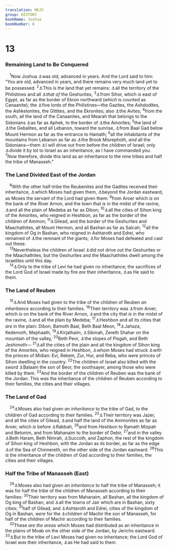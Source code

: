 ```yaml
---
translation: NKJV
group: HISTORY
bookName: Joshua 
bookNumber: 6
---
```


<div class="title"><h1>13</h1><h3>Remaining Land to Be Conquered</h3></div>
<span class="verse gios_13_1"> <sup>1</sup>Now Joshua <a data-toggle="tooltip" data-placement="bottom" title="Josh. 14:10; 23:1, 2">⚓</a>was old, advanced in years. And the Lord said to him: “You are old, advanced in years, and there remains very much land yet to be possessed. </span>
<span class="verse gios_13_2"><sup>2</sup><a data-toggle="tooltip" data-placement="bottom" title="Judg. 3:1–3">⚓</a>This is the land that yet remains: <a data-toggle="tooltip" data-placement="bottom" title="Joel 3:4">⚓</a>all the territory of the Philistines and all <a data-toggle="tooltip" data-placement="bottom" title="Josh. 13:13; 2 Sam. 3:3">⚓</a><i>that</i> <i>of</i> the Geshurites, </span>
<span class="verse gios_13_3"><sup>3</sup><a data-toggle="tooltip" data-placement="bottom" title="1 Chr. 13:5; Jer. 2:18">⚓</a>from Sihor, which <i>is</i> east of Egypt, as far as the border of Ekron northward (<i>which</i> is counted as Canaanite); the <a data-toggle="tooltip" data-placement="bottom" title="Judg. 3:3">⚓</a>five lords of the Philistines—the Gazites, the Ashdodites, the Ashkelonites, the Gittites, and the Ekronites; also <a data-toggle="tooltip" data-placement="bottom" title="Deut. 2:23">⚓</a>the Avites; </span>
<span class="verse gios_13_4"><sup>4</sup>from the south, all the land of the Canaanites, and Mearah that belongs to the Sidonians <a data-toggle="tooltip" data-placement="bottom" title="Josh. 12:18; 19:30; 1 Sam. 4:1; 1 Kin. 20:26, 30">⚓</a>as far as Aphek, to the border of <a data-toggle="tooltip" data-placement="bottom" title="Judg. 1:34">⚓</a>the Amorites; </span>
<span class="verse gios_13_5"><sup>5</sup>the land of <a data-toggle="tooltip" data-placement="bottom" title="1 Kin. 5:18; Ezek. 27:9">⚓</a>the Gebalites, and all Lebanon, toward the sunrise, <a data-toggle="tooltip" data-placement="bottom" title="Josh. 12:7">⚓</a>from Baal Gad below Mount Hermon as far as the entrance to Hamath; </span>
<span class="verse gios_13_6"><sup>6</sup>all the inhabitants of the mountains from Lebanon as far as <a data-toggle="tooltip" data-placement="bottom" title="Josh. 11:8">⚓</a>the Brook Misrephoth, <i>and</i> all the Sidonians—them <a data-toggle="tooltip" data-placement="bottom" title="Josh. 23:13; Judg. 2:21, 23">⚓</a>I will drive out from before the children of Israel; only <a data-toggle="tooltip" data-placement="bottom" title="Josh. 14:1, 2">⚓</a>divide it by lot to Israel as an inheritance, as I have commanded you. </span>
<span class="verse gios_13_7"><sup>7</sup>Now therefore, divide this land as an inheritance to the nine tribes and half the tribe of Manasseh.”<br/></span>
<div class="title"><h3>The Land Divided East of the Jordan</h3></div>
<span class="verse gios_13_8"> <sup>8</sup>With the other half-tribe the Reubenites and the Gadites received their inheritance, <a data-toggle="tooltip" data-placement="bottom" title="Num. 32:33; Deut. 3:12, 13; Josh. 22:4">⚓</a>which Moses had given them, <a data-toggle="tooltip" data-placement="bottom" title="Josh. 12:1–6">⚓</a>beyond the Jordan eastward, as Moses the servant of the Lord had given them: </span>
<span class="verse gios_13_9"><sup>9</sup>from Aroer which <i>is</i> on the bank of the River Arnon, and the town that <i>is</i> in the midst of the ravine, <a data-toggle="tooltip" data-placement="bottom" title="Num. 21:30; Josh. 13:16">⚓</a>and all the plain of Medeba as far as Dibon; </span>
<span class="verse gios_13_10"><sup>10</sup><a data-toggle="tooltip" data-placement="bottom" title="Num. 21:24, 25">⚓</a>all the cities of Sihon king of the Amorites, who reigned in Heshbon, as far as the border of the children of Ammon; </span>
<span class="verse gios_13_11"><sup>11</sup><a data-toggle="tooltip" data-placement="bottom" title="Num. 32:1; Josh. 12:5">⚓</a>Gilead, and the border of the Geshurites and Maachathites, all Mount Hermon, and all Bashan as far as Salcah; </span>
<span class="verse gios_13_12"><sup>12</sup>all the kingdom of Og in Bashan, who reigned in Ashtaroth and Edrei, who remained of <a data-toggle="tooltip" data-placement="bottom" title="Deut. 3:11; Josh. 12:4">⚓</a>the remnant of the giants; <a data-toggle="tooltip" data-placement="bottom" title="Num. 21:24, 34, 35">⚓</a>for Moses had defeated and cast out these.<br/></span>
<span class="verse gios_13_13"> <sup>13</sup>Nevertheless the children of Israel <a data-toggle="tooltip" data-placement="bottom" title="Josh. 13:11">⚓</a>did not drive out the Geshurites or the Maachathites, but the Geshurites and the Maachathites dwell among the Israelites until this day.<br/></span>
<span class="verse gios_13_14"> <sup>14</sup><a data-toggle="tooltip" data-placement="bottom" title="Num. 18:20, 23, 24; Deut. 18:1; Josh. 14:3, 4">⚓</a>Only to the tribe of Levi he had given no inheritance; the sacrifices of the Lord God of Israel made by fire <i>are</i> their inheritance, <a data-toggle="tooltip" data-placement="bottom" title="Josh. 13:33">⚓</a>as He said to them.<br/></span>
<div class="title"><h3>The Land of Reuben</h3></div>
<span class="verse gios_13_15"> <sup>15</sup><a data-toggle="tooltip" data-placement="bottom" title="Num. 34:14; Josh. 13:15–23">⚓</a>And Moses had given to the tribe of the children of Reuben <i>an</i> <i>inheritance</i> according to their families. </span>
<span class="verse gios_13_16"><sup>16</sup>Their territory was <a data-toggle="tooltip" data-placement="bottom" title="Josh. 12:2">⚓</a>from Aroer, which <i>is</i> on the bank of the River Arnon, <a data-toggle="tooltip" data-placement="bottom" title="Num. 21:28">⚓</a>and the city that <i>is</i> in the midst of the ravine, <a data-toggle="tooltip" data-placement="bottom" title="Num. 21:30; Josh. 13:9">⚓</a>and all the plain by Medeba; </span>
<span class="verse gios_13_17"><sup>17</sup><a data-toggle="tooltip" data-placement="bottom" title="Num. 21:28, 30">⚓</a>Heshbon and all its cities that <i>are</i> in the plain: Dibon, Bamoth Baal, Beth Baal Meon, </span>
<span class="verse gios_13_18"><sup>18</sup><a data-toggle="tooltip" data-placement="bottom" title="Num. 21:23; Judg. 11:20; Is. 15:4; Jer. 48:34">⚓</a>Jahaza, Kedemoth, Mephaath, </span>
<span class="verse gios_13_19"><sup>19</sup><a data-toggle="tooltip" data-placement="bottom" title="Num. 32:37; Jer. 48:1, 23; Ezek. 25:9">⚓</a>Kirjathaim, <a data-toggle="tooltip" data-placement="bottom" title="Num. 32:38">⚓</a>Sibmah, Zereth Shahar on the mountain of the valley, </span>
<span class="verse gios_13_20"><sup>20</sup>Beth Peor, <a data-toggle="tooltip" data-placement="bottom" title="Deut. 3:17; Josh. 12:3">⚓</a>the slopes of Pisgah, and Beth Jeshimoth— </span>
<span class="verse gios_13_21"><sup>21</sup><a data-toggle="tooltip" data-placement="bottom" title="Deut. 3:10">⚓</a>all the cities of the plain and all the kingdom of Sihon king of the Amorites, who reigned in Heshbon, <a data-toggle="tooltip" data-placement="bottom" title="Num. 21:24">⚓</a>whom Moses had struck <a data-toggle="tooltip" data-placement="bottom" title="Num. 31:8">⚓</a>with the princes of Midian: Evi, Rekem, Zur, Hur, and Reba, who <i>were</i> princes of Sihon dwelling in the country. </span>
<span class="verse gios_13_22"><sup>22</sup>The children of Israel also killed with the sword <a data-toggle="tooltip" data-placement="bottom" title="Num. 22:5; 31:8">⚓</a>Balaam the son of Beor, the soothsayer, among those who were killed by them. </span>
<span class="verse gios_13_23"><sup>23</sup>And the border of the children of Reuben was the bank of the Jordan. This <i>was</i> the inheritance of the children of Reuben according to their families, the cities and their villages.<br/></span>
<div class="title"><h3>The Land of Gad</h3></div>
<span class="verse gios_13_24"> <sup>24</sup><a data-toggle="tooltip" data-placement="bottom" title="Num. 34:14; 1 Chr. 5:11">⚓</a>Moses also had given <i>an</i> <i>inheritance</i> to the tribe of Gad, to the children of Gad according to their families. </span>
<span class="verse gios_13_25"><sup>25</sup><a data-toggle="tooltip" data-placement="bottom" title="Num. 32:1, 35">⚓</a>Their territory was Jazer, and all the cities of Gilead, <a data-toggle="tooltip" data-placement="bottom" title="Judg. 11:13, 15">⚓</a>and half the land of the Ammonites as far as Aroer, which <i>is</i> before <a data-toggle="tooltip" data-placement="bottom" title="Deut. 3:11; 2 Sam. 11:1; 12:26">⚓</a>Rabbah, </span>
<span class="verse gios_13_26"><sup>26</sup>and from Heshbon to Ramath Mizpah and Betonim, and from Mahanaim to the border of Debir, </span>
<span class="verse gios_13_27"><sup>27</sup>and in the valley <a data-toggle="tooltip" data-placement="bottom" title="Num. 32:36">⚓</a>Beth Haram, Beth Nimrah, <a data-toggle="tooltip" data-placement="bottom" title="Gen. 33:17; 1 Kin. 7:46">⚓</a>Succoth, and Zaphon, the rest of the kingdom of Sihon king of Heshbon, with the Jordan as <i>its</i> border, as far as the edge <a data-toggle="tooltip" data-placement="bottom" title="Num. 34:11; Deut. 3:17">⚓</a>of the Sea of Chinnereth, on the other side of the Jordan eastward. </span>
<span class="verse gios_13_28"><sup>28</sup>This <i>is</i> the inheritance of the children of Gad according to their families, the cities and their villages.<br/></span>
<div class="title"><h3>Half the Tribe of Manasseh (East)</h3></div>
<span class="verse gios_13_29"> <sup>29</sup><a data-toggle="tooltip" data-placement="bottom" title="Num. 34:14; 1 Chr. 5:23">⚓</a>Moses also had given <i>an</i> <i>inheritance</i> to half the tribe of Manasseh; it was for half the tribe of the children of Manasseh according to their families: </span>
<span class="verse gios_13_30"><sup>30</sup>Their territory was from Mahanaim, all Bashan, all the kingdom of Og king of Bashan, and <a data-toggle="tooltip" data-placement="bottom" title="Num. 32:41; 1 Chr. 2:23">⚓</a>all the towns of Jair which are in Bashan, sixty cities; </span>
<span class="verse gios_13_31"><sup>31</sup>half of Gilead, and <a data-toggle="tooltip" data-placement="bottom" title="Josh. 9:10; 12:4; 13:12; 1 Chr. 6:71">⚓</a>Ashtaroth and Edrei, cities of the kingdom of Og in Bashan, <i>were</i> for the <a data-toggle="tooltip" data-placement="bottom" title="Num. 32:39, 40; Josh. 17:1">⚓</a>children of Machir the son of Manasseh, for half of the children of Machir according to their families.<br/></span>
<span class="verse gios_13_32"> <sup>32</sup>These <i>are</i> <i>the</i> <i>areas</i> which Moses had distributed as an inheritance in the plains of Moab on the other side of the Jordan, by Jericho eastward. </span>
<span class="verse gios_13_33"><sup>33</sup><a data-toggle="tooltip" data-placement="bottom" title="Deut. 18:1; Josh. 13:14; 18:7">⚓</a>But to the tribe of Levi Moses had given no inheritance; the Lord God of Israel <i>was</i> their inheritance, <a data-toggle="tooltip" data-placement="bottom" title="Num. 18:20; Deut. 10:9; 18:1, 2">⚓</a>as He had said to them.<br/></span>

